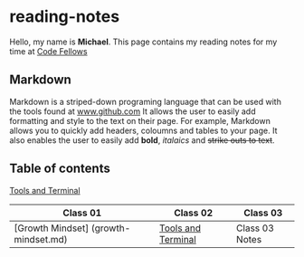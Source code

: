 # reading-notes
Hello, my name is **Michael**. This page contains my reading notes for my time at
[Code Fellows](https://www.codefellows.org/)


## Markdown ##
Markdown is a striped-down programing language that can be used with the tools found at www.github.com
It allows the user to easily add formatting and style to the text on their page. For example, Markdown allows you to quickly add headers, coloumns and tables to your page. It also enables the user to easily add **bold**, *italaics* and ~~strike outs to text~~.

## Table of contents
[Tools and Terminal](tools-terminal.md)

Class 01 | Class 02 | Class 03
-------- | ---------|---------|
[Growth Mindset] (growth-mindset.md)| [Tools and Terminal](https://michaelcampbell2020.github.io/reading-notes/tools-terminal.html) | Class 03 Notes
            
